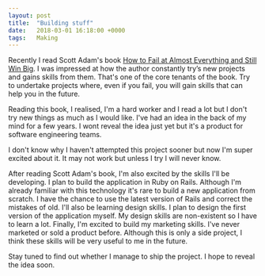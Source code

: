 ```yaml
---
layout: post
title:  "Building stuff"
date:   2018-03-01 16:18:00 +0000
tags:   Making
---
```


Recently I read Scott Adam's book [How to Fail at Almost Everything and Still Win Big](https://www.amazon.co.uk/gp/product/B00FHI0XK2/ref=as_li_qf_asin_il_tl?ie=UTF8&tag=kadwill-21&creative=6738&linkCode=as2&creativeASIN=B00FHI0XK2&linkId=742b24496dd1d3919b4fe3fae58db767). I was impressed at how the author constantly try’s new projects and gains skills from them. That's one of the core tenants of the book. Try to undertake projects where, even if you fail, you will gain skills that can help you in the future.

Reading this book, I realised, I'm a hard worker and I read a lot but I don't try new things as much as I would like. I've had an idea in the back of my mind for a few years. I wont reveal the idea just yet but it's a product for software engineering teams.

I don't know why I haven't attempted this project sooner but now I'm super excited about it. It may not work but unless I try I will never know.

After reading Scott Adam's book, I'm also excited by the skills I'll be developing. I plan to build the application in Ruby on Rails. Although I'm already familiar with this technology it's rare to build a new application from scratch. I have the chance to use the latest version of Rails and correct the mistakes of old. I'll also be learning design skills. I plan to design the first version of the application myself. My design skills are non-existent so I have to learn a lot. Finally, I'm excited to build my marketing skills. I've never marketed or sold a product before. Although this is only a side project, I think these skills will be very useful to me in the future.

Stay tuned to find out whether I manage to ship the project. I hope to reveal the idea soon.
